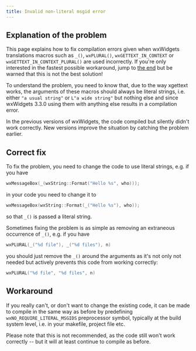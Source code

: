```yaml
---
title: Invalid non-literal msgid error
---
```


## Explanation of the problem

This page explains how to fix compilation errors given when wxWidgets
translations macros such as `_()`, `wxPLURAL()`, `wxGETTEXT_IN_CONTEXT` or
`wxGETTEXT_IN_CONTEXT_PLURAL()` are used incorrectly. If you're only
interested in the fastest possible workaround, jump to [the end](#workaround)
but be warned that this is not the best solution!

To understand the problem, you need to know that, due to the way xgettext
works, the arguments of these macros should always be literal strings, i.e.
either `"a usual string"` or `L"a wide string"` but nothing else and since
wxWidgets 3.3.0 using them with anything else results in a compilation error.

In the previous versions of wxWidgets, the code compiled but silently didn't
work correctly. New versions improve the situation by catching the problem
earlier.


## Correct fix

To fix the problem, you need to change the code to use literal strings, e.g.
if you have

```cpp
wxMessageBox(_(wxString::Format("Hello %s", who)));
```

in your code you need to change it to

```cpp
wxMessageBox(wxString::Format(_("Hello %s"), who));
```

so that `_()` is passed a literal string.

Sometimes fixing the problem is as simple as removing an extraneous occurrence
of `_()`, e.g. if you have

```cpp
wxPLURAL(_("%d file"), _("%d files"), n)
```

you should just remove the `_()` around the arguments as it's not only not
needed but actively prevents this code from working correctly:

```cpp
wxPLURAL("%d file", "%d files", n)
```


## <a name="workaround"></a> Workaround

If you really can't, or don't want to change the existing code, it can be made
to compile in the same way as before by predefining `wxNO_REQUIRE_LITERAL_MSGIDS`
preprocessor symbol, typically at the build system level, i.e. in your
makefile, project file etc.

Please note that this is not recommended, as the code still won't work
correctly -- but it will at least continue to compile as before.
